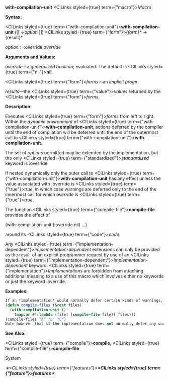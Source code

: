 **with-compilation-unit** <ClLinks styled={true} term={"macro"}><i>Macro</i></ClLinks> 



**Syntax:** 



<ClLinks styled={true} term={"with-compilation-unit"}><b>with-compilation-unit</b></ClLinks> ([[ *↓option* ]]) <ClLinks styled={true} term={"form"}><i>\{form\}</i></ClLinks>\* → \{result\}\* 



*option::*=:override *override* 



**Arguments and Values:** 



*override*—a *generalized boolean*; evaluated. The default is <ClLinks styled={true} term={"nil"}><b>nil</b></ClLinks>. 



<ClLinks styled={true} term={"form"}><i>forms</i></ClLinks>—an *implicit progn*. 



*results*—the <ClLinks styled={true} term={"value"}><i>values</i></ClLinks> returned by the <ClLinks styled={true} term={"form"}><i>forms</i></ClLinks>. 







 



 



**Description:** 



Executes <ClLinks styled={true} term={"form"}><i>forms</i></ClLinks> from left to right. Within the *dynamic environment* of <ClLinks styled={true} term={"with-compilation-unit"}><b>with-compilation-unit</b></ClLinks>, actions deferred by the compiler until the end of compilation will be deferred until the end of the outermost call to <ClLinks styled={true} term={"with-compilation-unit"}><b>with-compilation-unit</b></ClLinks>. 



The set of *options* permitted may be extended by the implementation, but the only <ClLinks styled={true} term={"standardized"}><i>standardized</i></ClLinks> keyword is :override. 



If nested dynamically only the outer call to <ClLinks styled={true} term={"with-compilation-unit"}><b>with-compilation-unit</b></ClLinks> has any effect unless the value associated with :override is <ClLinks styled={true} term={"true"}><i>true</i></ClLinks>, in which case warnings are deferred only to the end of the innermost call for which *override* is <ClLinks styled={true} term={"true"}><i>true</i></ClLinks>. 



The function <ClLinks styled={true} term={"compile-file"}><b>compile-file</b></ClLinks> provides the effect of 



(with-compilation-unit (:override nil) ...) 



around its <ClLinks styled={true} term={"code"}><i>code</i></ClLinks>. 



Any <ClLinks styled={true} term={"implementation-dependent"}><i>implementation-dependent</i></ClLinks> extensions can only be provided as the result of an explicit programmer request by use of an <ClLinks styled={true} term={"implementation-dependent"}><i>implementation-dependent</i></ClLinks> keyword. <ClLinks styled={true} term={"implementation"}><i>Implementations</i></ClLinks> are forbidden from attaching additional meaning to a use of this macro which involves either no keywords or just the keyword :override. 



**Examples:**
```lisp
If an *implementation* would normally defer certain kinds of warnings, such as warnings about undefined functions, to the end of a compilation unit (such as a *file*), the following example shows how to cause those warnings to be deferred to the end of the compilation of several files. 
(defun compile-files (&rest files) 
  (with-compilation-unit () 
    (mapcar #’(lambda (file) (compile-file file)) files))) 
(compile-files "A" "B" "C") 
Note however that if the implementation does not normally defer any warnings, use of *with-compilation-unit* might not have any effect. 
```
**See Also:** 



<ClLinks styled={true} term={"compile"}><b>compile</b></ClLinks>, <ClLinks styled={true} term={"compile-file"}><b>compile-file</b></ClLinks> 



System 



 



 



*∗<ClLinks styled={true} term={"features"}><b><ClLinks styled={true} term={"feature"}><i>features</i></ClLinks></b></ClLinks>∗* 



